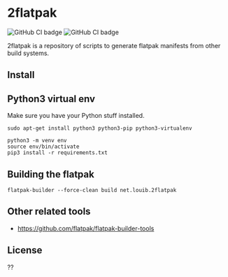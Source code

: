 # 2flatpak
![GitHub CI badge](https://github.com/louib/2flatpak/workflows/pep8/badge.svg)
![GitHub CI badge](https://github.com/louib/2flatpak/workflows/flatpak-build/badge.svg)

2flatpak is a repository of scripts to generate flatpak manifests from other build systems.

## Install

## Python3 virtual env
Make sure you have your Python stuff installed.
```
sudo apt-get install python3 python3-pip python3-virtualenv
```

```
python3 -m venv env
source env/bin/activate
pip3 install -r requirements.txt
```

## Building the flatpak
```
flatpak-builder --force-clean build net.louib.2flatpak
```

## Other related tools
* https://github.com/flatpak/flatpak-builder-tools

## License

??
